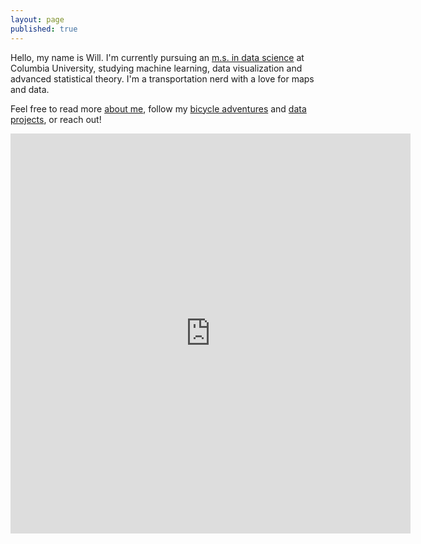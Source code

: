 ```yaml
---
layout: page
published: true
---
```


Hello, my name is Will. I'm currently pursuing an [m.s. in data science](http://datascience.columbia.edu/master-of-science-in-data-science) at Columbia University, studying machine learning, data visualization and advanced statistical theory. I'm a transportation nerd with a love for maps and data.

Feel free to read more [about me](about), follow my [bicycle adventures](/bikes) and [data projects](data), or reach out!

<iframe src="https://player.vimeo.com/video/194378581?title=0&portrait=0" width="640" height="640" frameborder="0" webkitallowfullscreen mozallowfullscreen allowfullscreen></iframe>
